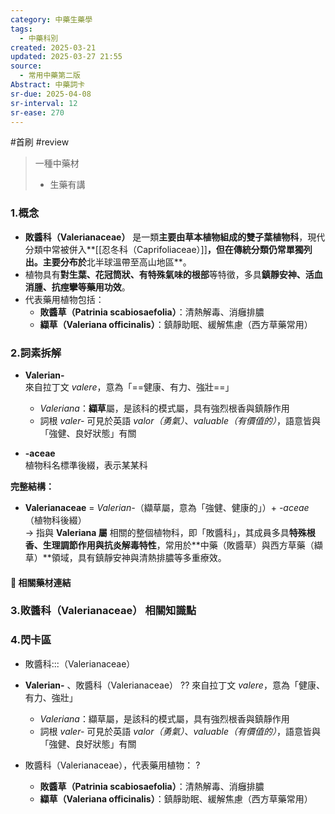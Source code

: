 ```yaml
---
category: 中藥生藥學
tags:
  - 中藥科別
created: 2025-03-21
updated: 2025-03-27 21:55
source:
  - 常用中藥第二版
Abstract: 中藥詞卡
sr-due: 2025-04-08
sr-interval: 12
sr-ease: 270
---
```

#首刷 #review
> 一種中藥材
> 
>  - 生藥有講
### 1.概念
- **敗醬科（Valerianaceae）** 是一類**主要由草本植物組成的雙子葉植物科**，現代分類中常被併入**[[忍冬科（Caprifoliaceae）]]**，但在傳統分類仍常單獨列出。主要分布於**北半球溫帶至高山地區**。  
- 植物具有**對生葉、花冠筒狀、有特殊氣味的根部**等特徵，多具**鎮靜安神、活血消腫、抗痙攣等藥用功效**。  
- 代表藥用植物包括：  
  - **敗醬草（Patrinia scabiosaefolia）**：清熱解毒、消癰排膿  
  - **纈草（Valeriana officinalis）**：鎮靜助眠、緩解焦慮（西方草藥常用）  

### 2.詞素拆解
- **Valerian-**  
  來自拉丁文 *valere*，意為「==健康、有力、強壯==」  
  - *Valeriana*：**纈草**屬，是該科的模式屬，具有強烈根香與鎮靜作用  
  - 詞根 *valer-* 可見於英語 *valor（勇氣）*、*valuable（有價值的）*，語意皆與「強健、良好狀態」有關 <!--SR:!2025-03-31,4,290-->  

- **-aceae**  
  植物科名標準後綴，表示某某科 

**完整結構：**
- **Valerianaceae** = *Valerian-*（纈草屬，意為「強健、健康的」）+ *-aceae*（植物科後綴）  
→ 指與 **Valeriana 屬** 相關的整個植物科，即「敗醬科」，其成員多具**特殊根香、生理調節作用與抗炎解毒特性**，常用於**中藥（敗醬草）與西方草藥（纈草）**領域，具有鎮靜安神與清熱排膿等多重療效。 

#### 📌 相關藥材連結




### 3.敗醬科（Valerianaceae） 相關知識點




### 4.閃卡區

- 敗醬科:::（Valerianaceae） <!--SR:!2025-03-31,4,290!2025-03-30,3,270-->


- **Valerian-**  、敗醬科（Valerianaceae）
??
  來自拉丁文 *valere*，意為「健康、有力、強壯」  
  - *Valeriana*：纈草屬，是該科的模式屬，具有強烈根香與鎮靜作用  
  - 詞根 *valer-* 可見於英語 *valor（勇氣）*、*valuable（有價值的）*，語意皆與「強健、良好狀態」有關 <!--SR:!2025-03-31,4,290!2025-03-30,3,270-->  


- 敗醬科（Valerianaceae），代表藥用植物：
?
  - **敗醬草（Patrinia scabiosaefolia）**：清熱解毒、消癰排膿  
  - **纈草（Valeriana officinalis）**：鎮靜助眠、緩解焦慮（西方草藥常用） <!--SR:!2025-03-30,3,270-->